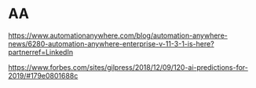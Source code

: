 # AA
https://www.automationanywhere.com/blog/automation-anywhere-news/6280-automation-anywhere-enterprise-v-11-3-1-is-here?partnerref=LinkedIn

https://www.forbes.com/sites/gilpress/2018/12/09/120-ai-predictions-for-2019/#179e0801688c
